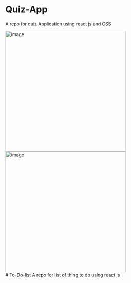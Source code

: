 # Quiz-App
A repo for quiz Application using react js and CSS
<div>
  <img width="375" height="375" alt="image" src="https://user-images.githubusercontent.com/36126362/215242543-8e096031-58af-47ae-b7eb-df910973f7fe.png">
  <img width="375" height="375" alt="image" src="https://user-images.githubusercontent.com/36126362/215242642-f56c250a-d3e2-45cc-8ac2-3c6350d25e6e.png">
</div>
# To-Do-list
A repo for list of thing to do using react js 
